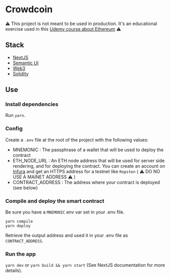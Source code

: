# Crowdcoin

:warning:
This project is not meant to be used in production. It's an educational exercise used in this [Udemy course about Ethereum](https://www.udemy.com/course/ethereum-and-solidity-the-complete-developers-guide/)
:warning:

## Stack

- [NextJS](https://nextjs.org/)
- [Semantic UI](https://react.semantic-ui.com/)
- [Web3](https://web3js.readthedocs.io/en/v1.3.0-rc.0/)
- [Solidity](https://solidity.readthedocs.io/en/v0.6.0/)

## Use

### Install dependencies

Run `yarn`.

### Config

Create a `.env` file at the root of the project with the following values:

- MNEMONIC : The passphrase of a wallet that will be used to deploy the contract
- ETH_NODE_URL : An ETH node address that will be used for server side rendering, and for deploying the contract. You can create an account on [Infura](https://infura.io/) and get an HTTPS address for a testnet like `Ropsten` ( :warning: DO NO USE A MAINET ADDRESS :warning: )
- CONTRACT_ADDRESS : The address where your contract is deployed (see below)

### Compile and deploy the smart contract

Be sure you have a `MNEMONIC` env var set in your .env file.

```
yarn compile
yarn deploy
```

Retrieve the output address and used it in your .env file as `CONTRACT_ADDRESS`.

### Run the app

`yarn dev` or `yarn build && yarn start` (See NextJS documentation for more details).
